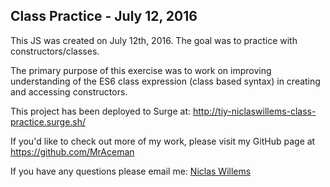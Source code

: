 ## Class Practice - July 12, 2016

This JS was created on July 12th, 2016. The goal was to practice with constructors/classes.

The primary purpose of this exercise was to work on improving understanding of the ES6 class expression (class based syntax) in creating and accessing constructors.

This project has been deployed to Surge at:
http://tiy-niclaswillems-class-practice.surge.sh/

If you'd like to check out more of my work, please visit my GitHub page at https://github.com/MrAceman

If you have any questions please email me: [Niclas Willems](mailto:niclas.willems@gmail.com)

